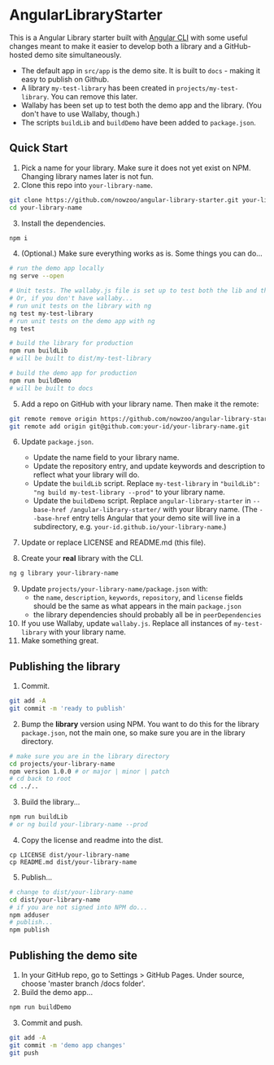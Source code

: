 # AngularLibraryStarter

This is a Angular Library starter built with [Angular CLI](https://github.com/angular/angular-cli)
with some useful changes meant to make it easier to develop both a library and a GitHub-hosted demo site
simultaneously.

- The default app in `src/app` is the demo site. It is built to `docs` - making it easy to publish on Github.
- A library `my-test-library` has been created in `projects/my-test-library`. You can remove this later.
- Wallaby has been set up to test both the demo app and the library. (You don't have to use Wallaby, though.)
- The scripts `buildLib` and `buildDemo` have been added to `package.json`.

## Quick Start

  1. Pick a name for your library. Make sure it does not yet exist on NPM. Changing library names later is not fun.
  2. Clone this repo into `your-library-name`.

```bash
git clone https://github.com/nowzoo/angular-library-starter.git your-library-name
cd your-library-name
```
  3. Install the dependencies.

```bash
npm i
```
  4. (Optional.) Make sure everything works as is. Some things you can do...

```bash
# run the demo app locally
ng serve --open

# Unit tests. The wallaby.js file is set up to test both the lib and the demo.
# Or, if you don't have wallaby...
# run unit tests on the library with ng
ng test my-test-library
# run unit tests on the demo app with ng
ng test

# build the library for production
npm run buildLib
# will be built to dist/my-test-library

# build the demo app for production
npm run buildDemo
# will be built to docs
```
  5. Add a repo on GitHub with your library name. Then make it the remote:

```bash
git remote remove origin https://github.com/nowzoo/angular-library-starter.git
git remote add origin git@github.com:your-id/your-library-name.git
```

  6. Update `package.json`.
      - Update the name field to your library name.
      - Update the repository entry, and update keywords and description to reflect what your library will do.
      - Update the `buildLib` script. Replace `my-test-library` in  `"buildLib": "ng build my-test-library --prod"` to your library name.
      -  Update the `buildDemo` script. Replace `angular-library-starter` in `--base-href /angular-library-starter/` with your library name. (The `--base-href` entry tells Angular that your demo site will live in a subdirectory, e.g. `your-id.github.io/your-library-name`.)

  7. Update or replace LICENSE and README.md (this file).

  8. Create your **real** library with the CLI.

```bash
ng g library your-library-name
```

  9. Update `projects/your-library-name/package.json` with:
      - the `name`, `description`, `keywords`, `repository`, and `license` fields should be the same as what appears in the main `package.json`
      - the library dependencies should probably all be in `peerDependencies`
  10. If you use Wallaby, update `wallaby.js`. Replace all instances of `my-test-library` with your library name.
  11. Make something great.

## Publishing the library

  1. Commit.
```bash
git add -A
git commit -m 'ready to publish'
```
  2. Bump the **library** version using NPM. You want to do this for the library `package.json`, not the main one, so make sure you are in the library directory.
```bash
# make sure you are in the library directory
cd projects/your-library-name
npm version 1.0.0 # or major | minor | patch
# cd back to root
cd ../..
```
  3. Build the library...
```bash
npm run buildLib
# or ng build your-library-name --prod
```

  4. Copy the license and readme into the dist.
```
cp LICENSE dist/your-library-name
cp README.md dist/your-library-name
```

  5. Publish...
```bash
# change to dist/your-library-name
cd dist/your-library-name
# if you are not signed into NPM do...
npm adduser
# publish...
npm publish
```

## Publishing the demo site

  1. In your GitHub repo, go to Settings > GitHub Pages. Under source, choose 'master branch /docs folder'.
  2. Build the demo app...

```bash
npm run buildDemo
```
  3. Commit and push.
```bash
git add -A
git commit -m 'demo app changes'
git push
```
